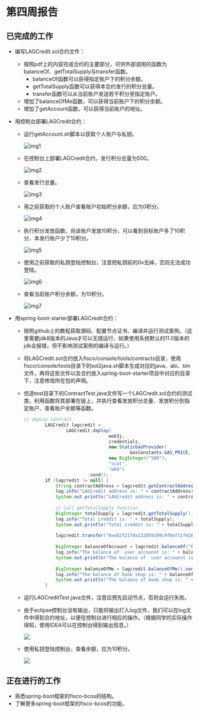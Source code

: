 # 第四周报告

## 已完成的工作

* 编写LAGCredit.sol合约文件：

  * 按照pdf上的内容完成合约的主要部分，可供外部调用的函数为balanceOf、getTotalSupply与transfer函数。
    * balanceOf函数可以获得指定账户下的积分余额。
    * getTotalSupply函数可以获得本合约发行的积分总量。
    * transfer函数可以从当前账户发送若干积分至指定账户。
  * 增加了balanceOfMe函数，可以获得当前账户下的积分余额。
  * 增加了getAccount函数，可以获得当前账户的地址。
  
* 用控制台部署LAGCredit合约：

  * 运行getAccount.sh脚本以获取个人账户与私钥。

    ![img1](https://github.com/2019-scut-practical-training-team/webank/blob/dev/day2/翁焕滨/img/密钥和账号.png)

    

  * 在控制台上部署LAGCredit合约，发行积分总量为500。

    ![img2](https://github.com/2019-scut-practical-training-team/webank/blob/dev/day2/翁焕滨/img/部署.png)

    

  * 查看发行总量。

    ![img3](https://github.com/2019-scut-practical-training-team/webank/blob/dev/day2/翁焕滨/img/发行总量.png)

    

  * 用之前获取的个人账户查看账户初始积分余额，应为0积分。

    ![img4](https://github.com/2019-scut-practical-training-team/webank/blob/dev/day2/翁焕滨/img/账户初始积分.png)

    

  * 执行积分发放函数，向该账户发放10积分，可以看到目标账户多了10积分，本发行账户少了10积分。

    ![img5](https://github.com/2019-scut-practical-training-team/webank/blob/dev/day2/翁焕滨/img/执行积分发放.png)

    

  * 使用之前获取的私钥登陆控制台，注意把私钥前的0x去掉，否则无法成功登陆。

    ![img6](https://github.com/2019-scut-practical-training-team/webank/blob/dev/day2/翁焕滨/img/私钥登陆.png)

    

  * 查看当前账户积分余额，为10积分。
  
    ![img7](https://github.com/2019-scut-practical-training-team/webank/blob/dev/day2/翁焕滨/img/查看积分余额.png)
  
    
  
* 用spring-boot-starter部署LAGCredit合约：

  * 按照github上的教程获取源码、配置节点证书、编译并运行测试案例。（这里需要jdk8版本的Java才可以无错运行，如果使用系统默认的11.0版本的jdk会报错，但不影响测试案例的编译与运行。）
  
  * 将LAGCredit.sol合约放入fisco/console/tools/contracts目录，使用fisco/console/tools目录下的sol2java.sh脚本生成对应的java、abi、bin文件，再将这些文件以及合约放入spring-boot-starter项目中对应的目录下，注意修改所在包的声明。
  
  * 仿造test目录下的ContractTest.java文件写一个LAGCredit.sol合约的测试类，利用函数将其部署在链上，并执行查看发放积分总量、发放积分到指定账户、查看账户余额等函数。
  
    ```java
    // deploy contract
            LAGCredit lagcredit =
                    LAGCredit.deploy(
                                    web3j,
                                    credentials,
                                    new StaticGasProvider(
                                            GasConstants.GAS_PRICE, GasConstants.GAS_LIMIT),
                                    new BigInteger("500"),
                                    "scut",
                                    "whb")
                            .send();
            if (lagcredit != null) {
            	String contractAddress = lagcredit.getContractAddress();
                log.info("LAGCredit address is: " + contractAddress);
                System.out.println("LAGCredit address is: " + contractAddress);
                
                // call getTotalSupply function
                BigInteger totalSupply = lagcredit.getTotalSupply().send();
                log.info("Total creddit is: " + totalSupply);
                System.out.println("Total creddit is: " + totalSupply);
                
                lagcredit.transfer("0xe82f2170a132059199c9f0af31f428d4fd42fb75", new BigInteger("10"));
                
                BigInteger balanceOfAccount = lagcredit.balanceOf("0xe82f2170a132059199c9f0af31f428d4fd42fb75").send();
                log.info("The balance of  user accounnt is: " + balanceOfAccount);
                System.out.println("The balance of  user accounnt is: " + balanceOfAccount);
                
                BigInteger balanceOfMe = lagcredit.balanceOfMe().send();
                log.info("The balance of book shop is: " + balanceOfMe);
                System.out.println("The balance of book shop is: " + balanceOfMe);
            }
    ```
  
  * 运行LAGCreditTest.java文件，注意应预先启动节点，否则会运行失败。
  
  * 由于eclipse控制台没有输出，只能将输出打入log文件，我们可以在log文件中得到合约地址，以便在控制台进行相应的操作。（根据同学的实际操作得知，使用IDEA可以在控制台得到输出信息。）
  
    ![](https://github.com/2019-scut-practical-training-team/webank/blob/dev/day2/翁焕滨/img/log输出.png)
  
  * 使用私钥登陆控制台，查看余额，应为10积分。
  
    ![](https://github.com/2019-scut-practical-training-team/webank/blob/dev/day2/翁焕滨/img/控制台查询结果.png)

## 正在进行的工作

* 熟悉spring-boot框架的fisco-bcos的结构。
* 了解更多spring-boot框架的fisco-bcos的功能。
